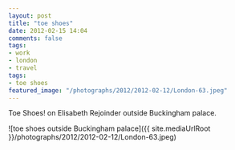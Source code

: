 ```yaml
---
layout: post
title: "toe shoes"
date: 2012-02-15 14:04
comments: false
tags:
- work
- london
- travel
tags:
- toe shoes
featured_image: "/photographs/2012/2012-02-12/London-63.jpeg"
---
```

Toe Shoes! on Elisabeth Rejoinder outside Buckingham palace.

![toe shoes outside Buckingham palace]({{ site.mediaUrlRoot }}/photographs/2012/2012-02-12/London-63.jpeg)

